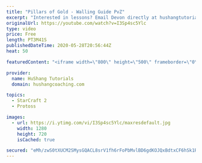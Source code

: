 ```yaml
---
title: "Pillars of Gold - Walling Guide PvZ"
excerpt: "Interested in lessons? Email Devon directly at hushangtutorials@outlook.com ------------------------------------------------------------------------------------------------------- Want to support HuShang Tutorials directly? Patreon is a website where you can contribute a monthly donation that will help"
originalUrl: https://youtube.com/watch?v=I3Sp4sc5Ylc
type: video
price: Free
length: PT3M41S
publishedDateTime: 2020-05-28T20:56:44Z
heat: 50

featuredContent: "<iframe width=\"800\" height=\"500\" frameborder=\"0\" src=\"https://www.youtube.com/embed/I3Sp4sc5Ylc\" allow=\"accelerometer; autoplay; encrypted-media; gyroscope; picture-in-picture\" allowfullscreen></iframe>"

provider:
  name: HuShang Tutorials
  domain: hushangcoaching.com

topics:
  - StarCraft 2
  - Protoss

images:
  - url: https://i.ytimg.com/vi/I3Sp4sc5Ylc/maxresdefault.jpg
    width: 1280
    height: 720
    isCached: true

secured: "eMh/zwS0tXUCM2SMysGQACL8srV1fh6rFoPbMvlBD6gdKOJQxBdtxCF6hSk1REV0rWE+ikX4qK/iyDshWThb6UEvCEzCcO4wS2oU6bMtDwZH1x0rXl0RoAt8XcAeS0dL61gRJbOvN9Enq0jRCDh64MJI8dqWgPQXjb/xcv4p04uEJ7AdkybQW8MvXXpYLeJ7HLphicCeUTNiRVZwIXg3QskEePdJuUzh9NP4NvgMyMGGHq2PV6rrnbhbsWRJrt2Z2jgWnmDEIbdK0K2HAT8gnfac7dTj9/7nu+9I6QYO9Vt3ygbapfBHN5PnTJN7Qpryq8hZytpMTlSoC+VmrtrdK5jKg2jQ1pwFJvOi8rHj212mxWvflJOLgfZ1JxJ69Q9hxIk1sdXVBxffcOIXTNSUT8emGXwVwPplzmtnhUkuYps=;4U3uxOS9UL6uImMB4c2Kvw=="
---
```


